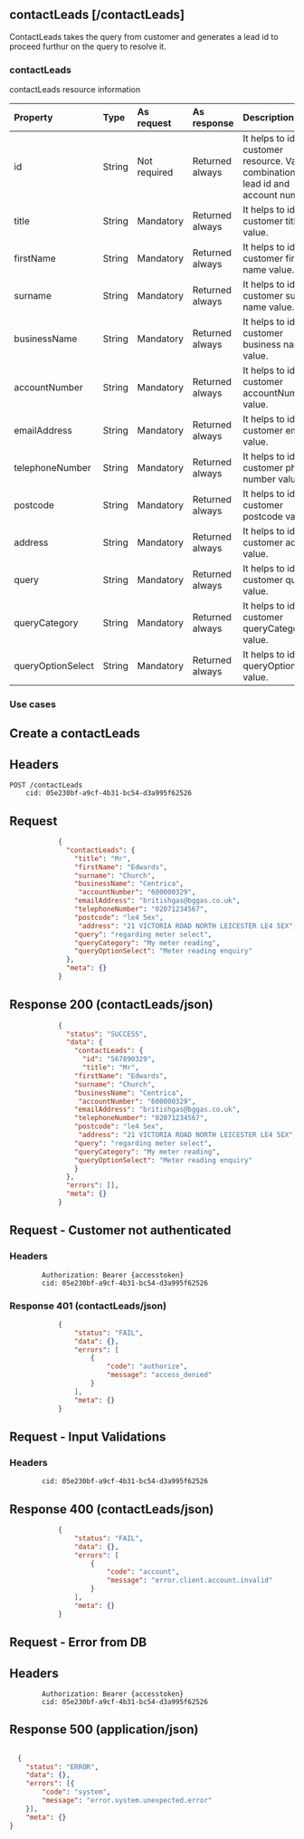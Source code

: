 ## contactLeads [/contactLeads]
ContactLeads takes the query from customer and generates a lead id to proceed furthur on the query to resolve it.

### contactLeads
contactLeads resource information

| Property | Type | As request | As response | Description |
| :-------------------- | :---------- | :-------------------- | :-------------------- | :------------------------------------------------------------ |
| id |	String | Not required | Returned always | It helps to identify customer resource. Value is combination of lead id and account number. |
| title | String | Mandatory | Returned always | It helps to identify customer title value. |
| firstName |String  | Mandatory | Returned always | It helps to identify customer first name value. |
| surname | String  | Mandatory | Returned always | It helps to identify customer sur name value. |
| businessName | String | Mandatory | Returned always | It helps to identify customer business name value. |
| accountNumber | String | Mandatory | Returned always | It helps to identify customer accountNumber value. |
| emailAddress | String | Mandatory | Returned always | It helps to identify customer email value. |
| telephoneNumber | String | Mandatory | Returned always | It helps to identify customer phone number value. |
| postcode | String | Mandatory | Returned always | It helps to identify customer postcode value. |
| address | String | Mandatory | Returned always | It helps to identify customer address value. |
| query | String | Mandatory | Returned always | It helps to identify customer query value. |
| queryCategory | String | Mandatory | Returned always | It helps to identify customer queryCategory value. |
| queryOptionSelect | String | Mandatory | Returned always | It helps to identify queryOptionSelect value. |


### Use cases

## Create a contactLeads

## Headers
	POST /contactLeads
        cid: 05e230bf-a9cf-4b31-bc54-d3a995f62526
			
## Request

```json
            {
              "contactLeads": {
                "title": "Mr",
                "firstName": "Edwards",
                "surname": "Church",
                "businessName": "Centrica",
				 "accountNumber": "600000329",
                "emailAddress": "britishgas@bggas.co.uk",
                "telephoneNumber": "02071234567",
                "postcode": "le4 5ex",
				 "address": "21 VICTORIA ROAD NORTH LEICESTER LE4 5EX",
                "query": "regarding meter select",
                "queryCategory": "My meter reading",
                "queryOptionSelect": "Meter reading enquiry"
              },
              "meta": {}
            }
```

## Response 200 (contactLeads/json)

```json
            {
              "status": "SUCCESS",
              "data": {
                "contactLeads": {
                  "id": "567890329",
                  "title": "Mr",
                "firstName": "Edwards",
                "surname": "Church",
                "businessName": "Centrica",
				 "accountNumber": "600000329",
                "emailAddress": "britishgas@bggas.co.uk",
                "telephoneNumber": "02071234567",
                "postcode": "le4 5ex",
				 "address": "21 VICTORIA ROAD NORTH LEICESTER LE4 5EX",
                "query": "regarding meter select",
                "queryCategory": "My meter reading",
                "queryOptionSelect": "Meter reading enquiry"
                }
              },
              "errors": [],
              "meta": {}
            }
```

## Request - Customer not authenticated

 ### Headers

            Authorization: Bearer {accesstoken}
            cid: 05e230bf-a9cf-4b31-bc54-d3a995f62526

### Response 401 (contactLeads/json)

```json
            {
                "status": "FAIL",
                "data": {},
                "errors": [
                    {
                        "code": "authorize",
                        "message": "access_denied"
                    }
                ],
                "meta": {}
            }
```

## Request - Input Validations

### Headers
            cid: 05e230bf-a9cf-4b31-bc54-d3a995f62526

## Response 400 (contactLeads/json)

```json
            {
                "status": "FAIL",
                "data": {},
                "errors": [
                    {
                        "code": "account",
                        "message": "error.client.account.invalid"
                    }
                ],
                "meta": {}
            }
```		

## Request - Error from DB

## Headers

            Authorization: Bearer {accesstoken}
            cid: 05e230bf-a9cf-4b31-bc54-d3a995f62526
	    
## Response 500 (application/json)

```json

  {
	"status": "ERROR",
	"data": {},
	"errors": [{
		"code": "system",
		"message": "error.system.unexpected.error"
	}],
	"meta": {}
}

```

